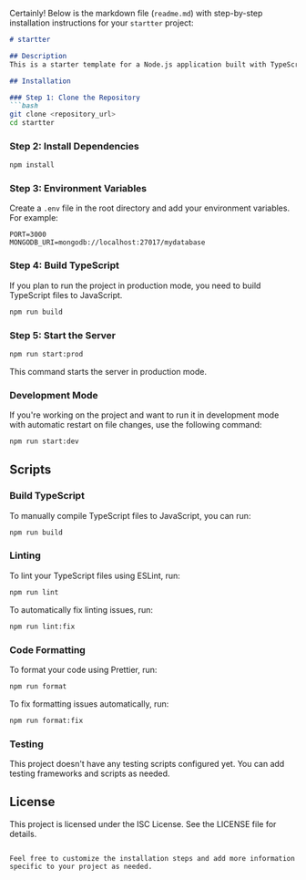 Certainly! Below is the markdown file (`readme.md`) with step-by-step installation instructions for your `startter` project:

```markdown
# startter

## Description
This is a starter template for a Node.js application built with TypeScript, Express.js, and MongoDB using Mongoose.

## Installation

### Step 1: Clone the Repository
```bash
git clone <repository_url>
cd startter
```

### Step 2: Install Dependencies
```bash
npm install
```

### Step 3: Environment Variables
Create a `.env` file in the root directory and add your environment variables. For example:
```dotenv
PORT=3000
MONGODB_URI=mongodb://localhost:27017/mydatabase
```

### Step 4: Build TypeScript
If you plan to run the project in production mode, you need to build TypeScript files to JavaScript.
```bash
npm run build
```

### Step 5: Start the Server
```bash
npm run start:prod
```
This command starts the server in production mode.

### Development Mode
If you're working on the project and want to run it in development mode with automatic restart on file changes, use the following command:
```bash
npm run start:dev
```

## Scripts

### Build TypeScript
To manually compile TypeScript files to JavaScript, you can run:
```bash
npm run build
```

### Linting
To lint your TypeScript files using ESLint, run:
```bash
npm run lint
```
To automatically fix linting issues, run:
```bash
npm run lint:fix
```

### Code Formatting
To format your code using Prettier, run:
```bash
npm run format
```
To fix formatting issues automatically, run:
```bash
npm run format:fix
```

### Testing
This project doesn't have any testing scripts configured yet. You can add testing frameworks and scripts as needed.

## License
This project is licensed under the ISC License. See the LICENSE file for details.
```

Feel free to customize the installation steps and add more information specific to your project as needed.